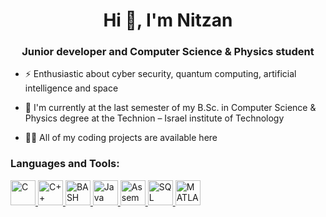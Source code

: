 <h1 align="center">Hi 👋, I'm Nitzan</h1>
<h3 align="center">Junior developer and Computer Science & Physics student</h3>

- ⚡ Enthusiastic about cyber security, quantum computing, artificial intelligence and space

- 🌱 I'm currently at the last semester of my B.Sc. in Computer Science & Physics degree at the Technion – Israel institute of Technology 

- 👨‍💻 All of my coding projects are available here


<h3 align="left">Languages and Tools:</h3>
<p align="left"> 
	<a href="https://en.wikipedia.org/wiki/C_(programming_language)" target="_blank"> <img src="https://www.pinclipart.com/picdir/big/396-3965857_c-c-programming-language-logo-clipart.png" alt="C" width="40" height="40"/> </a> 
	<a href="https://www.cplusplus.com/" target="_blank"> <img src="https://upload.wikimedia.org/wikipedia/commons/thumb/1/18/ISO_C%2B%2B_Logo.svg/800px-ISO_C%2B%2B_Logo.svg.png" alt="C++" width="40" height="40"/> </a> 
	<a href="https://www.gnu.org/software/bash/" target="_blank"> <img src="https://www.vectorlogo.zone/logos/gnu_bash/gnu_bash-icon.svg" alt="BASH" width="40" height="40"/> </a> 
	<a href="https://www.java.com" target="_blank"> <img src="https://www.vectorlogo.zone/logos/java/java-icon.svg" alt="Java" width="40" height="40"/> </a> 
	<a href="https://en.wikipedia.org/wiki/Assembly_language" target="_blank"> <img src="https://hackr.io/tutorials/assembly-language/logo-assembly-language.svg?ver=1603208610" alt="Assembly" width="40" height="40"/> </a> 
	<a href="https://en.wikipedia.org/wiki/SQL" target="_blank"> <img src="https://image.flaticon.com/icons/png/512/29/29165.png" alt="SQL" width="40" height="40"/> </a> </a> 
	<a href="https://www.mathworks.com/products/matlab.html" target="_blank"> <img src="https://upload.wikimedia.org/wikipedia/commons/2/21/Matlab_Logo.png" alt="MATLAB" width="40" height="40"/> </a> 
</p>


<!--
**NitzanLavy/NitzanLavy** is a ✨ _special_ ✨ repository because its `README.md` (this file) appears on your GitHub profile.

Here are some ideas to get you started:

- 🔭 I’m currently working on ...
- 🌱 I’m currently learning ...
- 👯 I’m looking to collaborate on ...
- 🤔 I’m looking for help with ...
- 💬 Ask me about ...
- 📫 How to reach me: ...
- 😄 Pronouns: ...
- ⚡ Fun fact: ...
-->
